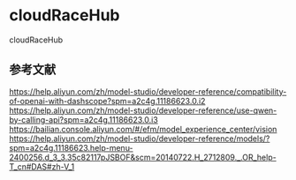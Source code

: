 # cloudRaceHub
cloudRaceHub
## 参考文献
https://help.aliyun.com/zh/model-studio/developer-reference/compatibility-of-openai-with-dashscope?spm=a2c4g.11186623.0.i2
https://help.aliyun.com/zh/model-studio/developer-reference/use-qwen-by-calling-api?spm=a2c4g.11186623.0.i3
https://bailian.console.aliyun.com/#/efm/model_experience_center/vision
https://help.aliyun.com/zh/model-studio/developer-reference/models/?spm=a2c4g.11186623.help-menu-2400256.d_3_3.35c82117pJSBOF&scm=20140722.H_2712809._.OR_help-T_cn#DAS#zh-V_1
